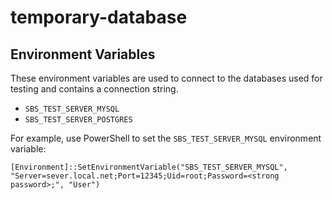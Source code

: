 # temporary-database

## Environment Variables

These environment variables are used to connect to the databases used for testing and
contains a connection string.

* `SBS_TEST_SERVER_MYSQL`
* `SBS_TEST_SERVER_POSTGRES`

For example, use PowerShell to set the `SBS_TEST_SERVER_MYSQL` environment variable:

`[Environment]::SetEnvironmentVariable("SBS_TEST_SERVER_MYSQL", "Server=sever.local.net;Port=12345;Uid=root;Password=<strong password>;", "User")`
